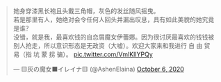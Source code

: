 <blockquote class="twitter-tweet"><p lang="zh" dir="ltr">她身穿漆黑长袍且头戴三角帽，灰色的发丝随风摇曳。<br>若是那里有人，她绝对会令任何人回头并漏出叹息，具有如此美貌的她究竟是谁？<br>没错，就是我，最喜欢钱的自恋屑魔女伊蕾娜。因为很讨厌最喜欢的钱钱被别人抢走，所以意识形态是无政资（大嘘）。欢迎大家来和我进行 自 由 贸 易（指 坑 蒙 拐 骗）。 <a href="https://t.co/VmlKlIYPQy">pic.twitter.com/VmlKlIYPQy</a></p>&mdash; 🟨灰の魔女⬛️イレイナ🟨 (@AshenElaina) <a href="https://twitter.com/AshenElaina/status/1313523840908173313?ref_src=twsrc%5Etfw">October 6, 2020</a></blockquote> <script async src="https://platform.twitter.com/widgets.js" charset="utf-8"></script>
